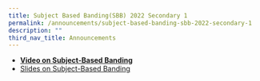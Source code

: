 ```yaml
---
title: Subject Based Banding(SBB) 2022 Secondary 1
permalink: /announcements/subject-based-banding-sbb-2022-secondary-1
description: ""
third_nav_title: Announcements
---
```


* **[Video on Subject-Based Banding](https://drive.google.com/file/d/1CdHYxOep8vU-a4987tZ7rcfUbLrh9Syv/view?usp=sharing)**
* [Slides on Subject-Based Banding](/files/Subject-Based%20Banding%20SBBpptx.pdf)